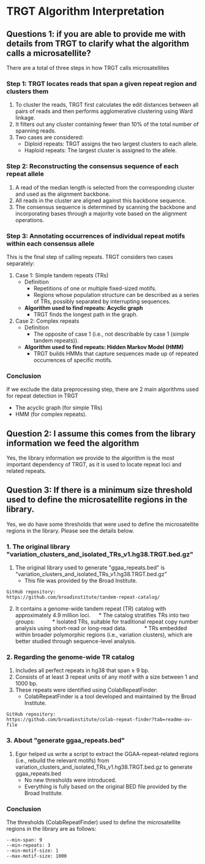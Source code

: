 # TRGT Algorithm Interpretation
## Questions 1: if you are able to provide me with details from TRGT to clarify what the algorithm calls a microsatellite?
There are a total of three steps in how TRGT calls microsatellites
### Step 1: TRGT locates reads that span a given repeat region and clusters them
1. To cluster the reads, TRGT first calculates the edit distances between all pairs of reads and then performs agglomerative clustering using Ward linkage.
2. It filters out any cluster containing fewer than 10% of the total number of spanning reads.
3. Two cases are considered:
   * Diploid repeats: TRGT assigns the two largest clusters to each allele.
   * Haploid repeats: The largest cluster is assigned to the allele.

### Step 2: Reconstructing the consensus sequence of each repeat allele
1. A read of the median length is selected from the corresponding cluster and used as the alignment backbone.
2. All reads in the cluster are aligned against this backbone sequence.
3. The consensus sequence is determined by scanning the backbone and incorporating bases through a majority vote based on the alignment operations.

### Step 3: Annotating occurrences of individual repeat motifs within each consensus allele
This is the final step of calling repeats. TRGT considers two cases separately:
1. Case 1: Simple tandem repeats (TRs)
   * Definition
      * Repetitions of one or multiple fixed-sized motifs.
      * Regions whose population structure can be described as a series of TRs, possibly separated by interrupting sequences.
   * **Algorithm used to find repeats: Acyclic graph**
      * TRGT finds the longest path in the graph.
2. Case 2: Complex repeats
   * Definition
      * The opposite of case 1 (i.e., not describable by case 1 (simple tandem repeats)).
   * **Algorithm used to find repeats: Hidden Markov Model (HMM)**
      * TRGT builds HMMs that capture sequences made up of repeated occurrences of specific motifs.

### Conclusion
If we exclude the data preprocessing step, there are 2 main algorithms used for repeat detection in TRGT
* The acyclic graph (for simple TRs)
* HMM (for complex repeats).

## Question 2: I assume this comes from the library information we feed the algorithm
Yes, the library information we provide to the algorithm is the most important dependency of TRGT, as it is used to locate repeat loci and related repeats.

## Question 3: If there is a minimum size threshold used to define the microsatellite regions in the library.
Yes, we do have some thresholds that were used to define the microsatellite regions in the library. Please see the details below.
### 1. The original library "variation_clusters_and_isolated_TRs_v1.hg38.TRGT.bed.gz"
1. The original library used to generate "ggaa_repeats.bed" is "variation_clusters_and_isolated_TRs_v1.hg38.TRGT.bed.gz"
   * This file was provided by the Broad Institute.
```
GitHub repository:
https://github.com/broadinstitute/tandem-repeat-catalog/
```
2. It contains a genome-wide tandem repeat (TR) catalog with approximately 4.9 million loci.
   * The catalog stratifies TRs into two groups:
   * Isolated TRs, suitable for traditional repeat copy number analysis using short-read or long-read data.
   * TRs embedded within broader polymorphic regions (i.e., variation clusters), which are better studied through sequence-level analysis.

### 2. Regarding the genome-wide TR catalog
1. Includes all perfect repeats in hg38 that span ≥ 9 bp.
2. Consists of at least 3 repeat units of any motif with a size between 1 and 1000 bp.
3. These repeats were identified using ColabRepeatFinder:
   * ColabRepeatFinder is a tool developed and maintained by the Broad Institute.
```
GitHub repository:
https://github.com/broadinstitute/colab-repeat-finder?tab=readme-ov-file
```

### 3. About "generate ggaa_repeats.bed" 
1. Egor helped us write a script to extract the GGAA-repeat-related regions (i.e., rebuild the relevant motifs) from variation_clusters_and_isolated_TRs_v1.hg38.TRGT.bed.gz to generate ggaa_repeats.bed
   * No new thresholds were introduced.
   * Everything is fully based on the original BED file provided by the Broad Institute.

### Conclusion
The thresholds (ColabRepeatFinder) used to define the microsatellite regions in the library are as follows:
```
--min-span: 9
--min-repeats: 3
--min-motif-size: 1
--max-motif-size: 1000
```
